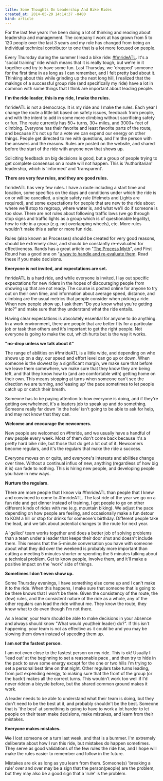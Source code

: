 ```yaml
---
title: Some Thoughts On Leadership And Bike Rides
created_at: 2014-05-29 14:14:37 -0400
kind: article
---
```

For the last few years I've been doing a lot of thinking and reading about leadership and management.  The company I work at has grown from 5 to 120 people over the last 3 years and my role has changed from being an individual technical contributor  to one that is a lot more focused on people.

Every Thursday during the summer I lead a bike ride: <a href="http://www.fastermustache.org/rides/fmrideatl/">#fmrideATL</a>.  It's a 'social training' ride which means that it is really tough, but we're in it together and try to have some fun.  Last Thursday, we 'dropped' someone for the first time in as long as I can remember, and I felt pretty bad about it.  Thinking about this while grinding up the next long hill, I realized that the makings of a successful group ride (and specifically my ride) have a lot in common with some things that I think are important about leading people.

**I'm the ride leader, this is my ride, I make the rules.**

fmrideATL is not a democracy. It is my ride and I make the rules. Each year I change the route a little bit based on safety issues, feedback from people, and with the intent to add in some more climbing without sacrificing safety or fun.  The route currently has 50+ turns, 30+ miles, and 3000+ feet of climbing. Everyone has their favorite and least favorite parts of the route, and because it's not up for a vote we can expend our energy on other things. People get directed to me with questions, and I'm the person with the answers and the reasons. Rules are posted on the website, and shared before the start of the ride with anyone new that shows up.

Soliciting feedback on big decisions is good, but a group of people trying to get complete consensus on a route will not happen. This is 'Authoritarian' leadership, which is 'informed' and 'transparent'.

**There are very few rules, and they are good rules.**

fmrideATL has very few rules.  I have a route including a start time and location, some specifics on the days and conditions under which the ride is on or will be cancelled, a single safety rule (Helmets and Lights are required), and some expectations for people that are new to the ride about where we'll stop to regroup, where water is, and what we'll do if someone is too slow. There are not rules about following traffic laws (we go through stop signs and traffic lights as a group which is of questionable legality), how to ride in a group (e.g. not overlapping wheels), etc. More rules wouldn't make this a safer or more fun ride.

Rules (also known as Processes)  should be created for very good reasons, should be extremely clear, and should be constantly re-evaluated for effectiveness.  Rands has a great article on "<a href="http://randsinrepose.com/archives/the-process-myth/">The Process Myth</a>", and First Round has a good one on "<a href="http://firstround.com/article/Process-is-Being-Told-What-to-Do-By-Someone-Who-Has-Less-Information-than-You">a way to handle and re-evaluate them</a>. Read these if you make decisions.

**Everyone is not invited,  and expectations are set.**

fmrideATL is a hard ride, and while everyone is invited, I lay out specific expectations for new riders in the hopes of discouraging people from showing up that are not ready.  The course is posted online for anyone to try out on their own time, and information about average speed, distance, and climbing are the usual metrics that people consider when picking a ride. When new people show up, I ask them "Do you know what you're getting into?" and make sure that they understand what the ride entails.

Having clear expectations is absolutely essential for anyone to do anything.  In a work environment, there are people that are better fits for a particular job or task than others and it's important to get the right people. Not everyone is going to make the cut, which hurts but is the way it works.

**"no-drop unless we talk about it"**

The range of abilities on #fmrideATL is a little wide, and depending on who shows up on a day, our speed and effort level can go up or down. When someone is the slowest by a significant margin, we make sure that before we leave them somewhere, we make sure that they know they are being left, and that they know how to (and are comfortable with) getting home on their own. This means stopping at turns when someone can't see the direction we are turning, and 'easing up' the pace sometimes to let people catch up or catch their breath.

Someone has to be paying attention to how everyone is doing, and if they're getting overwhelmed, it's a leaders job to speak up and do something. Someone  really far down 'in the hole' isn't going to be able to ask for help, and may not know that they can.

**Welcome and encourage the newcomers.**

New people are welcomed on #fmride, and we usually have a handful of new people every week. Most of them don't come back because it's a pretty hard bike ride, but those that do get a lot out of it. Newcomers become regulars, and it's the regulars that make the ride a success.

Everyone moves on or quits, and everyone's interests and abilities change over time. Without a continual influx of new, anything (regardless of how big it is) can fade to nothing.  This is hiring new people, and developing people you have in new ways.

**Nurture the regulars.**

There are more people that I know via #fmrideATL than people that I knew and convinced to come to #fmrideATL.  The last ride of the year we go on a fun ride and get dinner instead of training, I get people to go on other different kinds of rides with me (e.g. mountain biking). We adjust the pace depending on how people are feeling, and occasionally make a fun detour to KOM a hill or stop for drinks for someone's birthday. Different people take the lead, and we talk about potential changes to the route for next year.

A 'gelled' team works together and does a better job of solving problems than a team under a leader that keeps their door shut and doesn't include them. This means that the 5-minute conversation you have with someone about what they did over the weekend is probably more important than cutting a meeting 5 minutes shorter or spending the 5 minutes talking about a technical problem.  Get to know people, involve them, and it'll make a positive impact on the 'work' side of things.

**Sometimes I don't even show up.**

Some Thursday evenings, I have something else come up and I can't make it to the ride. When this happens, I make sure that someone that is going to be there knows that I won't be there.  Given the consistency of the route, the (few) rules, and the consistent nature of the ride as a whole, any of the other regulars can lead the ride without me.  They know the route, they know what to do even though I'm not there.

As a leader, your team should be able to make decisions in your absence and always should know "What would you(their leader) do?".   If this isn't happening, your team is not as effective as it could be and you may be slowing them down instead of speeding them up.

**I am _not_ the fastest person.**

I am not even close to the fastest person on my ride.  This is ok! Usually I 'lead out' at the beginning to set a reasonable pace , and then try to hide in the pack to save some energy except for the one or two hills I'm trying to set a personal best time on that night. Other regulars take turns leading, from just expending energy, to making sure that the front of the group (or the back!) makes all the correct turns.  This wouldn't work too well if I'd never ridden a bicycle before, but the shared common ground makes it work.

A leader needs to be able to understand what their team is doing, but they don't need to be the best at it, and probably shouldn't be the best.  Someone that is 'the best' at something is going to have to work a lot harder to let people on their team make decisions, make mistakes, and learn from their mistakes.

**Everyone makes mistakes.**

~~We~~ I lost someone on a turn last week, and that is a bummer.  I'm extremely deliberate about how I run this ride, but mistakes do happen sometimes. They serve as good validations of the few rules the ride has, and I hope will make the rules easier to remember and follow in the future.

Mistakes are ok as long as you learn from them. Someone(s) 'breaking a rule' over and over may be a sign that the person(people) are the problem, but they may also be a good sign that a 'rule' is the problem.
